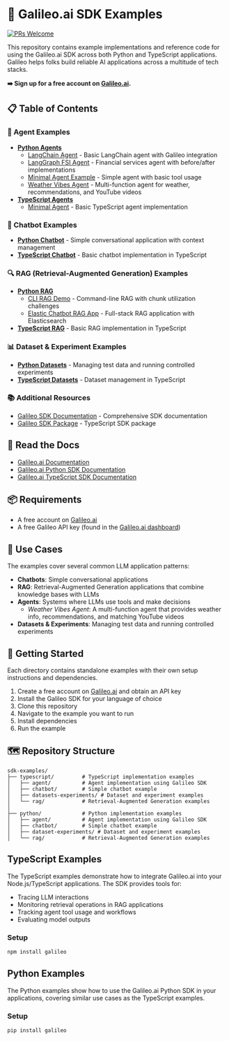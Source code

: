 # 📖 Galileo.ai SDK Examples
[![PRs Welcome](https://img.shields.io/badge/PRs-welcome-brightgreen.svg?style=flat-square)](http://makeapullrequest.com) 

This repository contains example implementations and reference code for using the Galileo.ai SDK across both Python and TypeScript applications. Galileo helps folks build reliable AI applications across a multitude of tech stacks.

**➡️ Sign up for a free account on [Galileo.ai](https://app.galileo.ai/sign-up).**

## 📋 Table of Contents

### 🤖 Agent Examples
- **[Python Agents](/python/agent/)**
  - [LangChain Agent](/python/agent/langchain-agent/) - Basic LangChain agent with Galileo integration
  - [LangGraph FSI Agent](/python/agent/langgraph-fsi-agent/) - Financial services agent with before/after implementations
  - [Minimal Agent Example](/python/agent/minimal-agent-example/) - Simple agent with basic tool usage
  - [Weather Vibes Agent](/python/agent/weather-vibes-agent/) - Multi-function agent for weather, recommendations, and YouTube videos
- **[TypeScript Agents](/typescript/agent/)**
  - [Minimal Agent](/typescript/agent/) - Basic TypeScript agent implementation

### 💬 Chatbot Examples
- **[Python Chatbot](/python/chatbot/)** - Simple conversational application with context management
- **[TypeScript Chatbot](/typescript/chatbot/)** - Basic chatbot implementation in TypeScript

### 🔍 RAG (Retrieval-Augmented Generation) Examples
- **[Python RAG](/python/rag/)**
  - [CLI RAG Demo](/python/rag/cli-rag-demo/) - Command-line RAG with chunk utilization challenges
  - [Elastic Chatbot RAG App](/python/rag/elastic-chatbot-rag-app/) - Full-stack RAG application with Elasticsearch
- **[TypeScript RAG](/typescript/rag/)** - Basic RAG implementation in TypeScript

### 📊 Dataset & Experiment Examples
- **[Python Datasets](/python/dataset-experiments/)** - Managing test data and running controlled experiments
- **[TypeScript Datasets](/typescript/datasets-experiments/)** - Dataset management in TypeScript

### 📚 Additional Resources
- [Galileo SDK Documentation](/typescript/galileo-sdk-documentation.md) - Comprehensive SDK documentation
- [Galileo SDK Package](/typescript/galileo-1.4.0.tgz) - TypeScript SDK package

## 📖 Read the Docs
- [Galileo.ai Documentation](https://v2docs.galileo.ai/what-is-galileo)
- [Galileo.ai Python SDK Documentation](https://v2docs.galileo.ai/sdk-api/python/overview)
- [Galileo.ai TypeScript SDK Documentation](https://v2docs.galileo.ai/sdk-api/typescript/overview)

## 📦 Requirements
- A free account on [Galileo.ai](https://app.galileo.ai/sign-up)
- A free Galileo API key (found in the [Galileo.ai dashboard](https://app.galileo.ai/settings/api-keys))

## 🍎 Use Cases
The examples cover several common LLM application patterns:
- **Chatbots**: Simple conversational applications
- **RAG**: Retrieval-Augmented Generation applications that combine knowledge bases with LLMs
- **Agents**: Systems where LLMs use tools and make decisions
  - *Weather Vibes Agent*: A multi-function agent that provides weather info, recommendations, and matching YouTube videos
- **Datasets & Experiments**: Managing test data and running controlled experiments

## 🚢 Getting Started
Each directory contains standalone examples with their own setup instructions and dependencies.

1. Create a free account on [Galileo.ai](https://app.galileo.ai/sign-up) and obtain an API key
2. Install the Galileo SDK for your language of choice
3. Clone this repository
4. Navigate to the example you want to run
5. Install dependencies
6. Run the example

## 🗺️ Repository Structure

``` 
sdk-examples/
├── typescript/         # TypeScript implementation examples
│   ├── agent/          # Agent implementation using Galileo SDK
│   ├── chatbot/        # Simple chatbot example
│   ├── datasets-experiments/ # Dataset and experiment examples
│   └── rag/            # Retrieval-Augmented Generation examples
│
├── python/             # Python implementation examples
│   ├── agent/          # Agent implementation using Galileo SDK
│   ├── chatbot/        # Simple chatbot example
│   ├── dataset-experiments/ # Dataset and experiment examples
│   └── rag/            # Retrieval-Augmented Generation examples
```

## TypeScript Examples

The TypeScript examples demonstrate how to integrate Galileo.ai into your Node.js/TypeScript applications. The SDK provides tools for:

- Tracing LLM interactions
- Monitoring retrieval operations in RAG applications
- Tracking agent tool usage and workflows
- Evaluating model outputs

### Setup

```bash
npm install galileo
```

## Python Examples

The Python examples show how to use the Galileo.ai Python SDK in your applications, covering similar use cases as the TypeScript examples.

### Setup

```bash
pip install galileo
```




